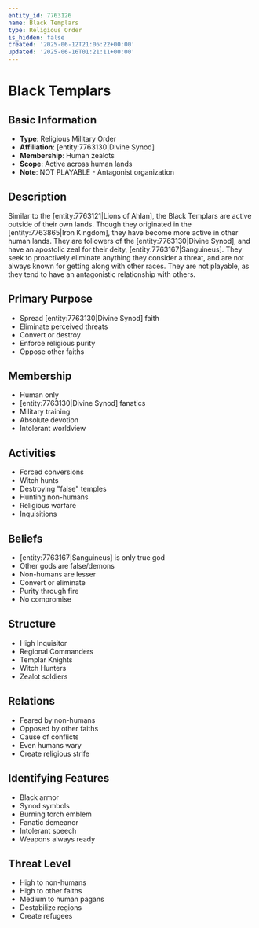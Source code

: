 ```yaml
---
entity_id: 7763126
name: Black Templars
type: Religious Order
is_hidden: false
created: '2025-06-12T21:06:22+00:00'
updated: '2025-06-16T01:21:11+00:00'
---
```


# Black Templars

## Basic Information

- **Type**: Religious Military Order
- **Affiliation**: [entity:7763130|Divine Synod]
- **Membership**: Human zealots
- **Scope**: Active across human lands
- **Note**: NOT PLAYABLE - Antagonist organization

## Description

Similar to the [entity:7763121|Lions of Ahlan], the Black Templars are active outside of their own lands. Though they originated in the [entity:7763865|Iron Kingdom], they have become more active in other human lands. They are followers of the [entity:7763130|Divine Synod], and have an apostolic zeal for their deity, [entity:7763167|Sanguineus]. They seek to proactively eliminate anything they consider a threat, and are not always known for getting along with other races. They are not playable, as they tend to have an antagonistic relationship with others.

## Primary Purpose

- Spread [entity:7763130|Divine Synod] faith
- Eliminate perceived threats
- Convert or destroy
- Enforce religious purity
- Oppose other faiths

## Membership

- Human only
- [entity:7763130|Divine Synod] fanatics
- Military training
- Absolute devotion
- Intolerant worldview

## Activities

- Forced conversions
- Witch hunts
- Destroying "false" temples
- Hunting non-humans
- Religious warfare
- Inquisitions

## Beliefs

- [entity:7763167|Sanguineus] is only true god
- Other gods are false/demons
- Non-humans are lesser
- Convert or eliminate
- Purity through fire
- No compromise

## Structure

- High Inquisitor
- Regional Commanders
- Templar Knights
- Witch Hunters
- Zealot soldiers

## Relations

- Feared by non-humans
- Opposed by other faiths
- Cause of conflicts
- Even humans wary
- Create religious strife

## Identifying Features

- Black armor
- Synod symbols
- Burning torch emblem
- Fanatic demeanor
- Intolerant speech
- Weapons always ready

## Threat Level

- High to non-humans
- High to other faiths
- Medium to human pagans
- Destabilize regions
- Create refugees